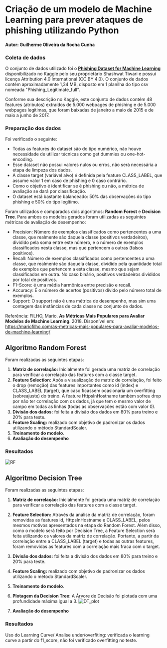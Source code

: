 # Criação de um modelo de Machine Learning para prever ataques de phishing utilizando Python
#### Autor: Guilherme Oliveira da Rocha Cunha

### Coleta de dados
O conjunto de dados utilizado foi o [**Phishing Dataset for Machine Learning**](https://www.kaggle.com/datasets/shashwatwork/phishing-dataset-for-machine-learning) disponibilizado no Kaggle pelo seu proprietário Shashwat Tiwari e possui licença Attribution 4.0 International (CC BY 4.0). O conjunto de dados contém aproximadamente 1,34 MB, disposto em 1 planilha do tipo csv nomeada "Phishing_Legitimate_full".

Conforme sua descrição no Kaggle, este conjunto de dados contém 48 features (atributos) extraídos de 5.000 webpages de phishing e de 5.000 webpages legítimas, que foram baixadas de janeiro a maio de 2015 e de maio a junho de 2017.

### Preparação dos dados
Foi verificado o seguinte: 
- Todas as features do dataset são do tipo numérico, não houve necessidade de utilizar técnicas como get dummies ou one-hot-encoding.
- Esse dataset não possui valores nulos ou erros, não será necessária a etapa de limpeza dos dados.
- A classe target (variável alvo) é definida pela feature CLASS_LABEL, que assume valor 1 em caso de phishing e 0 caso contrário.
- Como o objetivo é identificar se é phishing ou não, a métrica de avaliação se dará por classificação.
- O dataset está bastante balanceado: 50% das observações do tipo phishing e 50% do tipo legítimo.

Foram utilizados e comparados dois algoritmos: **Random Forest** e **Decision Tree**. Para ambos os modelos gerados foram utilizadas as seguintes métricas de avaliação de desempenho:
- Precision: Número de exemplos classificados como pertencentes a uma classe, que realmente são daquela classe (positivos verdadeiros), dividido pela soma entre este número, e o número de exemplos classificados nesta classe, mas que pertencem a outras (falsos positivos).
- Recall: Número de exemplos classificados como pertencentes a uma classe, que realmente são daquela classe, dividido pela quantidade total de exemplos que pertencem a esta classe, mesmo que sejam classificados em outra. No caso binário, positivos verdadeiros divididos por total de positivos.
- F1-Score: é uma média harmônica entre precisão e recall.
- Accuracy: É o número de acertos (positivos) divido pelo número total de exemplos.
- Support: O support não é uma métrica de desempenho, mas sim uma contagem das instâncias de cada classe no conjunto de dados.

Referência: FILHO, Mario. **As Métricas Mais Populares para Avaliar Modelos de Machine Learning**. 2018. Disponível em: https://mariofilho.com/as-metricas-mais-populares-para-avaliar-modelos-de-machine-learning/

## Algoritmo Random Forest
Foram realizadas as seguintes etapas:
1. **Matriz de correlação:** Inicialmente foi gerada uma matriz de correlação para verificar a correlação das features com a classe target.
2. **Feature Selection:** Após a visualização de matriz de correlação, foi feito o drop (remoção) das features importantes como id (index) e CLASS_LABEL (target), que caso ficassem ocasionaria um overfitting (sobreajuste) do treino. A feature HttpsInHostname também sofreu drop por não ter correlação com os dados, já que tem o mesmo valor de campo em todas as linhas (todas as observações estão com valor 0).
3. **Divisão dos dados:** foi feita a divisão dos dados em 80% para treino e 20% para teste.
4. **Feature Scaling:** realizado com objetivo de padronizar os dados utilizando o método StandardScaler.
5. **Treinamento do modelo**.
6. **Avaliação do desempenho** 
### Resultados
![RF](https://github.com/Gui-lherme-Oliv/PhishingPrediction_ML/assets/123426025/dfcfc3bb-93e1-4b3b-933f-3d1d1d147f42)

## Algoritmo Decision Tree
Foram realizadas as seguintes etapas:
1. **Matriz de correlação:** Inicialmente foi gerada uma matriz de correlação para verificar a correlação das features com a classe target.
2. **Feature Selection:** Através da análise da matriz de correlação, foram removidas as features id, HttpsInHostname e CLASS_LABEL, pelos mesmos motivos apresentados na etapa do Random Forest. Além disso, como o modelo será feito por Decision Tree, a Feature Selection será feita utilizando os valores da matriz de correlação. Portanto, a partir da correlação entre a CLASS_LABEL (target) e todas as outras features, foram removidas as features com a correlação mais fraca com o target.
3. **Divisão dos dados:** foi feita a divisão dos dados em 80% para treino e 20% para teste.
4. **Feature Scaling:** realizado com objetivo de padronizar os dados utilizando o método StandardScaler.
5. **Treinamento do modelo**.
6. **Plotagem da Decision Tree**: A Árvore de Decisão foi plotada com uma profundidade máxima igual a 3.
![DT_plot](https://github.com/Gui-lherme-Oliv/PhishingPrediction_ML/assets/123426025/d7bf120a-1f6a-4d85-b95a-4f539e872d74)

  
8. **Avaliação do desempenho**

### Resultados







Uso do Learning Curve/ Analise under/overfiting: verificada o learning curve a partir do f1_score, não foi verificado overfitting no teste.

